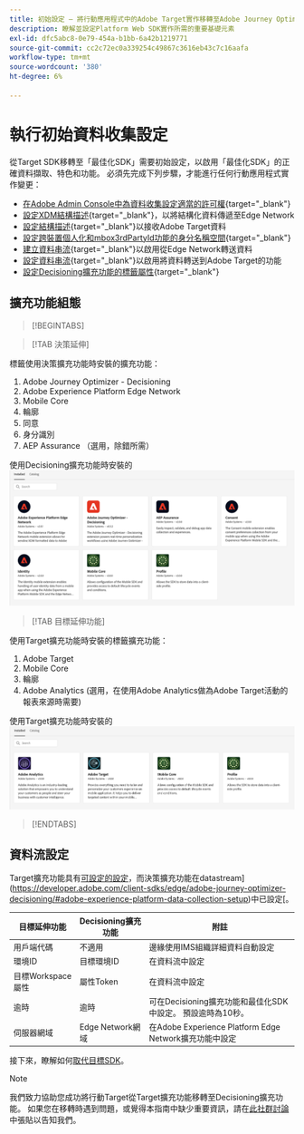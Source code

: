 ```yaml
---
title: 初始設定 — 將行動應用程式中的Adobe Target實作移轉至Adobe Journey Optimizer — 決策擴充功能
description: 瞭解並設定Platform Web SDK實作所需的重要基礎元素
exl-id: dfc5abc8-0e79-454a-b1bb-6a42b1219771
source-git-commit: cc2c72ec0a339254c49867c3616eb43c7c16aafa
workflow-type: tm+mt
source-wordcount: '380'
ht-degree: 6%

---
```


# 執行初始資料收集設定

從Target SDK移轉至「最佳化SDK」需要初始設定，以啟用「最佳化SDK」的正確資料擷取、特色和功能。 必須先完成下列步驟，才能進行任何行動應用程式實作變更：

- [在Adobe Admin Console中為資料收集設定適當的許可權](https://experienceleague.adobe.com/en/docs/platform-learn/implement-web-sdk/overview#permissions){target="_blank"}
- [設定XDM結構描述](https://experienceleague.adobe.com/en/docs/platform-learn/implement-mobile-sdk/initial-configuration/create-schema){target="_blank"}，以將結構化資料傳遞至Edge Network
- [設定結構描述](https://experienceleague.adobe.com/en/docs/platform-learn/implement-mobile-sdk/experience-cloud/target#update-your-schema){target="_blank"}以接收Adobe Target資料
- [設定跨裝置個人化和mbox3rdPartyId功能的身分名稱空間](https://experienceleague.adobe.com/en/docs/platform-learn/implement-mobile-sdk/app-implementation/identity#set-up-a-custom-identity-namespace){target="_blank"}
- [建立資料串流](https://experienceleague.adobe.com/en/docs/platform-learn/implement-mobile-sdk/initial-configuration/create-datastream){target="_blank"}以啟用從Edge Network轉送資料
- [設定資料串流](https://experienceleague.adobe.com/en/docs/platform-learn/implement-mobile-sdk/experience-cloud/target#update-datastream-configuration){target="_blank"}以啟用將資料轉送到Adobe Target的功能
- [設定Decisioning擴充功能的標籤屬性](https://experienceleague.adobe.com/en/docs/platform-learn/implement-mobile-sdk/experience-cloud/target#install-adobe-journey-optimizer---decisioning-tags-extension){target="_blank"}

## 擴充功能組態

>[!BEGINTABS]

>[!TAB 決策延伸]

標籤使用決策擴充功能時安裝的擴充功能：

1. Adobe Journey Optimizer - Decisioning
1. Adobe Experience Platform Edge Network
1. Mobile Core
1. 輪廓
1. 同意
1. 身分識別
1. AEP Assurance （選用，除錯所需）

使用Decisioning擴充功能時安裝的![標籤擴充功能](assets/tag-extensions-decisioning.png)

>[!TAB 目標延伸功能]

使用Target擴充功能時安裝的標籤擴充功能：

1. Adobe Target
1. Mobile Core
1. 輪廓
1. Adobe Analytics (選用，在使用Adobe Analytics做為Adobe Target活動的報表來源時需要)

使用Target擴充功能時安裝的![標籤擴充功能](assets/tag-extensions-target.png)

>[!ENDTABS]

## 資料流設定

Target擴充功能具有[可設定的設定](https://developer.adobe.com/client-sdks/solution/adobe-target/#configure-the-target-extension-in-the-data-collection-ui)，而決策擴充功能在datastream](https://developer.adobe.com/client-sdks/edge/adobe-journey-optimizer-decisioning/#adobe-experience-platform-data-collection-setup)中已設定[。

| 目標延伸功能 | Decisioning擴充功能 | 附註 |
| --- | --- | --- | 
| 用戶端代碼 | 不適用 | 邊緣使用IMS組織詳細資料自動設定 |
| 環境ID | 目標環境ID | 在資料流中設定 |
| 目標Workspace屬性 | 屬性Token | 在資料流中設定 |
| 逾時 | 逾時 | 可在Decisioning擴充功能和最佳化SDK中設定。 預設逾時為10秒。 |
| 伺服器網域 | Edge Network網域 | 在Adobe Experience Platform Edge Network擴充功能中設定 |

接下來，瞭解如何[取代目標SDK](replace-sdk.md)。

>[!NOTE]
>
>我們致力協助您成功將行動Target從Target擴充功能移轉至Decisioning擴充功能。 如果您在移轉時遇到問題，或覺得本指南中缺少重要資訊，請在[此社群討論](https://experienceleaguecommunities.adobe.com/t5/adobe-experience-platform-data/tutorial-discussion-migrate-adobe-target-to-mobile-sdk-on-edge/m-p/747484#M625)中張貼以告知我們。
